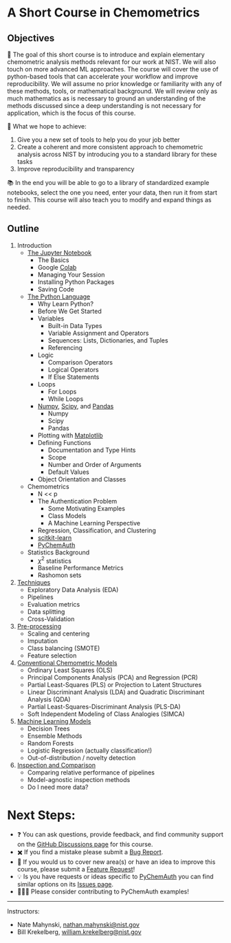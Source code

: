 # A Short Course in Chemometrics

## Objectives

:dart: The goal of this short course is to introduce and explain elementary chemometric analysis methods relevant for our work at NIST.  We will also touch on more advanced ML approaches.  The course will cover the use of python-based tools that can accelerate your workflow and improve reproducibility. We will assume no prior knowledge or familiarity with any of these methods, tools, or mathematical background.  We will review only as much mathematics as is necessary to ground an understanding of the methods discussed since a deep understanding is not necessary for application, which is the focus of this course.

:rocket: What we hope to achieve:
1. Give you a new set of tools to help you do your job better
2. Create a coherent and more consistent approach to chemometric analysis across NIST by introducing you to a standard library for these tasks
3. Improve reproducibility and transparency

:books: In the end you will be able to go to a library of standardized example  notebooks, select the one you need, enter your data, then run it from start to finish.  This course will also teach you to modify and expand things as needed.

## Outline
1. Introduction
    * [The Jupyter Notebook](notebooks/1.1_The_Jupyter_Notebook.ipynb)
        * The Basics
        * Google [Colab](https://colab.research.google.com/)
        * Managing Your Session
        * Installing Python Packages
        * Saving Code 
    * [The Python Language](notebooks/1.2_The_Python_Language.ipynb)
        * Why Learn Python?
        * Before We Get Started
        * Variables
            * Built-in Data Types
            * Variable Assignment and Operators
            * Sequences: Lists, Dictionaries, and Tuples
            * Referencing
        * Logic
            * Comparison Operators
            * Logical Operators
            * If Else Statements
        * Loops
            * For Loops
            * While Loops
        * [Numpy](https://numpy.org/), [Scipy](https://scipy.org/), and [Pandas](https://pandas.pydata.org/)
            * Numpy
            * Scipy
            * Pandas
        * Plotting with [Matplotlib](https://matplotlib.org/)
        * Defining Functions
            * Documentation and Type Hints
            * Scope
            * Number and Order of Arguments
            * Default Values
        * Object Orientation and Classes
    * Chemometrics
        * N << p
        * The Authentication Problem
            * Some Motivating Examples
            * Class Models
            * A Machine Learning Perspective 
        * Regression, Classification, and Clustering
        * [scitkit-learn](https://scikit-learn.org/stable/index.html)
        * [PyChemAuth](https://pychemauth.readthedocs.io/en/latest/)
    * Statistics Background
        * $\chi^2$ statistics 
        * Baseline Performance Metrics
        <!-- 
        R^2 definition (can be < 0), vs. spearman, majority classifier
        random guessing in N dimensions -> PCA -->
        * Rashomon sets
2. [Techniques](notebooks/Techniques.ipynb)
    * Exploratory Data Analysis (EDA)
    * Pipelines
    * Evaluation metrics
    * Data splitting
    * Cross-Validation 
3. [Pre-processing](notebooks/Preprocessing.ipynb)
    * Scaling and centering
    * Imputation
    * Class balancing (SMOTE)
    * Feature selection <!-- correlation and JSD -->
3. [Conventional Chemometric Models](notebooks/Conventional_Chemometric_Models.ipynb)
    * Ordinary Least Squares (OLS)
    * Principal Components Analysis (PCA) and Regression (PCR)
    * Partial Least-Squares (PLS) or Projection to Latent Structures
    * Linear Discriminant Analysis (LDA) and Quadratic Discriminant Analysis (QDA)
    * Partial Least-Squares-Discriminant Analysis (PLS-DA)
    * Soft Independent Modeling of Class Analogies (SIMCA)
4. [Machine Learning Models](notebooks/Machine_Learning_Models.ipynb)
    * Decision Trees
    * Ensemble Methods
    * Random Forests
    * Logistic Regression (actually classification!)
    * Out-of-distribution / novelty detection
5. [Inspection and Comparison](notebooks/Inspection_and_Comparison.ipynb)
    * Comparing relative performance of pipelines
    * Model-agnostic inspection methods
    * Do I need more data?

<!--5. Deep Learning
    * Universal Approximation Theorem
    * Working in the Small Data Limit
        * Transfer Learning 
        * Fine Tuning
    * Embeddings
    * Convolutional Neural Nets
        * Leveraging Transfer Learning
        * Imaging Transformations
        * Out-of-Distribution Detection
    * Large Language Models
        * Transformers
            * GPT
            * BERT
        * RAG Systems
    * Chemical Foundation Models
        * Huggingface
        * ChemBERTA
    * DeepChem-->

# Next Steps:

* ❓ You can ask questions, provide feedback, and find community support on the [GitHub Discussions page](https://github.com/mahynski/chemometric-carpentry/discussions) for this course.
* ✖️ If you find a mistake please submit a [Bug Report](https://github.com/mahynski/chemometric-carpentry/issues/new/choose).
* 🔭 If you would us to cover new area(s) or have an idea to improve this course, please submit a [Feature Request](https://github.com/mahynski/chemometric-carpentry/issues/new/choose)!
* 💡 Is you have requests or ideas specific to [PyChemAuth](https://github.com/mahynski/pychemauth) you can find similar options on its [Issues page](https://github.com/mahynski/pychemauth/issues).
* 🧑‍🤝‍🧑 Please consider contributing to PyChemAuth examples!
  
---

Instructors:
* Nate Mahynski, nathan.mahynski@nist.gov
* Bill Krekelberg, william.krekelberg@nist.gov
